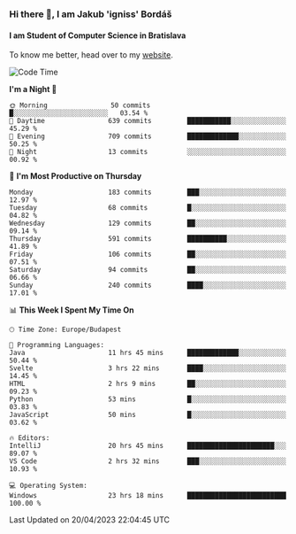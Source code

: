 ### Hi there 👋, I am Jakub 'igniss' Bordáš

#### I am Student of Computer Science in Bratislava
To know me better, head over to my [website](https://bordas.sk).


<!--START_SECTION:waka-->
![Code Time](http://img.shields.io/badge/Code%20Time-1%2C127%20hrs%2050%20mins-blue)

**I'm a Night 🦉** 

```text
🌞 Morning                50 commits          █░░░░░░░░░░░░░░░░░░░░░░░░   03.54 % 
🌆 Daytime                639 commits         ███████████░░░░░░░░░░░░░░   45.29 % 
🌃 Evening                709 commits         █████████████░░░░░░░░░░░░   50.25 % 
🌙 Night                  13 commits          ░░░░░░░░░░░░░░░░░░░░░░░░░   00.92 % 
```
📅 **I'm Most Productive on Thursday** 

```text
Monday                   183 commits         ███░░░░░░░░░░░░░░░░░░░░░░   12.97 % 
Tuesday                  68 commits          █░░░░░░░░░░░░░░░░░░░░░░░░   04.82 % 
Wednesday                129 commits         ██░░░░░░░░░░░░░░░░░░░░░░░   09.14 % 
Thursday                 591 commits         ██████████░░░░░░░░░░░░░░░   41.89 % 
Friday                   106 commits         ██░░░░░░░░░░░░░░░░░░░░░░░   07.51 % 
Saturday                 94 commits          ██░░░░░░░░░░░░░░░░░░░░░░░   06.66 % 
Sunday                   240 commits         ████░░░░░░░░░░░░░░░░░░░░░   17.01 % 
```


📊 **This Week I Spent My Time On** 

```text
🕑︎ Time Zone: Europe/Budapest

💬 Programming Languages: 
Java                     11 hrs 45 mins      █████████████░░░░░░░░░░░░   50.44 % 
Svelte                   3 hrs 22 mins       ████░░░░░░░░░░░░░░░░░░░░░   14.45 % 
HTML                     2 hrs 9 mins        ██░░░░░░░░░░░░░░░░░░░░░░░   09.23 % 
Python                   53 mins             █░░░░░░░░░░░░░░░░░░░░░░░░   03.83 % 
JavaScript               50 mins             █░░░░░░░░░░░░░░░░░░░░░░░░   03.62 % 

🔥 Editors: 
IntelliJ                 20 hrs 45 mins      ██████████████████████░░░   89.07 % 
VS Code                  2 hrs 32 mins       ███░░░░░░░░░░░░░░░░░░░░░░   10.93 % 

💻 Operating System: 
Windows                  23 hrs 18 mins      █████████████████████████   100.00 % 
```


 Last Updated on 20/04/2023 22:04:45 UTC
<!--END_SECTION:waka-->
